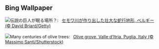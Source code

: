 ## Bing Wallpaper
![](https://www.bing.com/th?id=OHR.SemoisRiver_JA-JP6578585711_UHD.jpg&w=1000)伝説の巨人が眠る場所？:&nbsp;&ensp;[セモワ川が作り出した壮大な蛇行地形, ベルギー (© David Briard/Getty)](https://www.bing.com/th?id=OHR.SemoisRiver_JA-JP6578585711_UHD.jpg)
<br><br/>
![](https://www.bing.com/th?id=OHR.TrulliGrove_EN-GB1770402436_UHD.jpg&w=1000)Many centuries of olive trees:&nbsp;&ensp;[Olive grove, Valle d'Itria, Puglia, Italy (© Massimo Santi/Shutterstock)](https://www.bing.com/th?id=OHR.TrulliGrove_EN-GB1770402436_UHD.jpg)
<br><br/>
